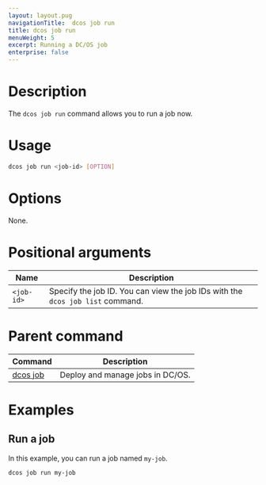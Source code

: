 ```yaml
---
layout: layout.pug
navigationTitle:  dcos job run
title: dcos job run
menuWeight: 5
excerpt: Running a DC/OS job
enterprise: false
---
```




# Description
The `dcos job run` command allows you to run a job now.

# Usage

```bash
dcos job run <job-id> [OPTION]
```

# Options

None.

# Positional arguments

| Name |  Description |
|---------|-------------|
| `<job-id>`   |   Specify the job ID. You can view the job IDs with the `dcos job list` command.|

# Parent command

| Command | Description |
|---------|-------------|
| [dcos job](/1.12/cli/command-reference/dcos-job/) |  Deploy and manage jobs in DC/OS. |

# Examples

## Run a job

In this example, you can run a job named `my-job`.

```bash
dcos job run my-job
```

